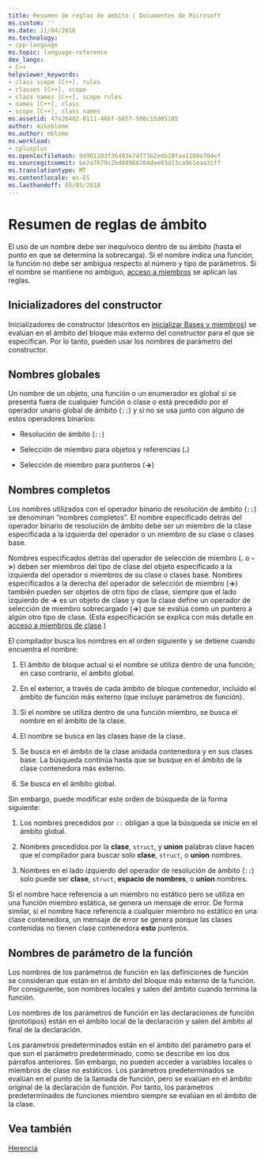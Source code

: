 ```yaml
---
title: Resumen de reglas de ámbito | Documentos de Microsoft
ms.custom: ''
ms.date: 11/04/2016
ms.technology:
- cpp-language
ms.topic: language-reference
dev_langs:
- C++
helpviewer_keywords:
- class scope [C++], rules
- classes [C++], scope
- class names [C++], scope rules
- names [C++], class
- scope [C++], class names
ms.assetid: 47e26482-0111-466f-b857-598c15d05105
author: mikeblome
ms.author: mblome
ms.workload:
- cplusplus
ms.openlocfilehash: 9d901103f36493e74f73b2edb18faa1188e704ef
ms.sourcegitcommit: be2a7679c2bd80968204dee03d13ca961eaa31ff
ms.translationtype: MT
ms.contentlocale: es-ES
ms.lasthandoff: 05/03/2018
---
```

# <a name="summary-of-scope-rules"></a>Resumen de reglas de ámbito
El uso de un nombre debe ser inequívoco dentro de su ámbito (hasta el punto en que se determina la sobrecarga). Si el nombre indica una función, la función no debe ser ambigua respecto al número y tipo de parámetros. Si el nombre se mantiene no ambiguo, [acceso a miembros](../cpp/member-access-control-cpp.md) se aplican las reglas.  
  
## <a name="constructor-initializers"></a>Inicializadores del constructor  
 Inicializadores de constructor (descritos en [inicializar Bases y miembros](http://msdn.microsoft.com/en-us/2f71377e-2b6b-49da-9a26-18e9b40226a1)) se evalúan en el ámbito del bloque más externo del constructor para el que se especifican. Por lo tanto, pueden usar los nombres de parámetro del constructor.  
  
## <a name="global-names"></a>Nombres globales  
 Un nombre de un objeto, una función o un enumerador es global si se presenta fuera de cualquier función o clase o está precedido por el operador unario global de ámbito (`::`) y si no se usa junto con alguno de estos operadores binarios:  
  
-   Resolución de ámbito (`::`)  
  
-   Selección de miembro para objetos y referencias (**.**)  
  
-   Selección de miembro para punteros (**->**)  
  
## <a name="qualified-names"></a>Nombres completos  
 Los nombres utilizados con el operador binario de resolución de ámbito (`::`) se denominan “nombres completos”. El nombre especificado detrás del operador binario de resolución de ámbito debe ser un miembro de la clase especificada a la izquierda del operador o un miembro de su clase o clases base.  
  
 Nombres especificados detrás del operador de selección de miembro (**.** o **->**) deben ser miembros del tipo de clase del objeto especificado a la izquierda del operador o miembros de su clase o clases base. Nombres especificados a la derecha del operador de selección de miembro (**->**) también pueden ser objetos de otro tipo de clase, siempre que el lado izquierdo de **->** es un objeto de clase y que la clase define un operador de selección de miembro sobrecargado (**->**) que se evalúa como un puntero a algún otro tipo de clase. (Esta especificación se explica con más detalle en [acceso a miembros de clase](../cpp/member-access.md).)  
  
 El compilador busca los nombres en el orden siguiente y se detiene cuando encuentra el nombre:  
  
1.  El ámbito de bloque actual si el nombre se utiliza dentro de una función; en caso contrario, el ámbito global.  
  
2.  En el exterior, a través de cada ámbito de bloque contenedor, incluido el ámbito de función más externo (que incluye parámetros de función).  
  
3.  Si el nombre se utiliza dentro de una función miembro, se busca el nombre en el ámbito de la clase.  
  
4.  El nombre se busca en las clases base de la clase.  
  
5.  Se busca en el ámbito de la clase anidada contenedora y en sus clases base. La búsqueda continúa hasta que se busque en el ámbito de la clase contenedora más externo.  
  
6.  Se busca en el ámbito global.  
  
 Sin embargo, puede modificar este orden de búsqueda de la forma siguiente:  
  
1.  Los nombres precedidos por `::` obligan a que la búsqueda se inicie en el ámbito global.  
  
2.  Nombres precedidos por la **clase**, `struct`, y **union** palabras clave hacen que el compilador para buscar solo **clase**, `struct`, o **union**  nombres.  
  
3.  Nombres en el lado izquierdo del operador de resolución de ámbito (`::`) solo puede ser **clase**, `struct`, **espacio de nombres**, o **union** nombres.  
  
 Si el nombre hace referencia a un miembro no estático pero se utiliza en una función miembro estática, se genera un mensaje de error. De forma similar, si el nombre hace referencia a cualquier miembro no estático en una clase contenedora, un mensaje de error se genera porque las clases contenidas no tienen clase contenedora **esto** punteros.  
  
## <a name="function-parameter-names"></a>Nombres de parámetro de la función  
 Los nombres de los parámetros de función en las definiciones de función se consideran que están en el ámbito del bloque más externo de la función. Por consiguiente, son nombres locales y salen del ámbito cuando termina la función.  
  
 Los nombres de los parámetros de función en las declaraciones de función (prototipos) están en el ámbito local de la declaración y salen del ámbito al final de la declaración.  
  
 Los parámetros predeterminados están en el ámbito del parámetro para el que son el parámetro predeterminado, como se describe en los dos párrafos anteriores. Sin embargo, no pueden acceder a variables locales o miembros de clase no estáticos. Los parámetros predeterminados se evalúan en el punto de la llamada de función, pero se evalúan en el ámbito original de la declaración de función. Por tanto, los parámetros predeterminados de funciones miembro siempre se evalúan en el ámbito de la clase.  
  
## <a name="see-also"></a>Vea también  
 [Herencia](../cpp/inheritance-cpp.md)
